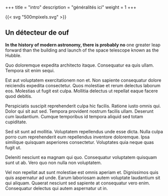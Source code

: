 +++
title =  "intro"
description = "généralités ici"
weight = 1
+++


{{< svg "500mpixels.svg" >}}


<h2> Un détecteur de ouf</h2>


<p class="blurb"><strong>In the history of modern astronomy, there is probably no </strong>one greater leap forward than the building and launch of the space telescope known as the Hubble.</p>

<article>
<p>Quo doloremque expedita architecto itaque. Consequatur ea quis ullam. Tempora sit enim sequi.</p>
 
 <p>
Est aut voluptatem exercitationem non et. Non sapiente consequatur dolore reiciendis expedita consectetur. Quos molestiae et rerum delectus laborum eos. Molestias ut fugit est culpa. Mollitia delectus ut repellat eaque facere quod debitis.
 </p>
<p>Perspiciatis suscipit reprehenderit culpa hic facilis. Ratione iusto omnis qui. Dolor qui sit aut sed. Tempora provident nostrum facilis ullam. Deserunt cum laudantium. Cumque temporibus id tempora aliquid sed totam cupiditate.</p>
<p>Sed sit sunt ad mollitia. Voluptatem repellendus unde esse dicta. Nulla culpa porro cum reprehenderit eum repellendus inventore doloremque. Ipsa similique quisquam asperiores consectetur. Voluptates quia neque quas fugit ut.</p>
<p>Deleniti nesciunt ea magnam qui quo. Consequatur voluptatem quisquam sunt ut ab. Vero quo non nulla non voluptatem.</p>
<p>Vel non repellat aut sunt molestiae est omnis aperiam et. Dignissimos quis quis aspernatur ad unde. Earum laboriosam autem voluptate laudantium sit qui aliquam. Quaerat nesciunt sed sapiente at consequatur vero enim. Consequatur delectus qui autem aspernatur ut in.</p>
</article>
